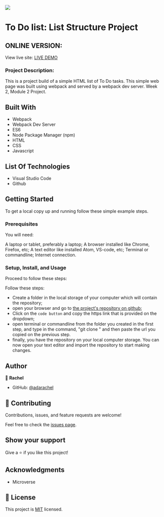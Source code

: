 ![](https://img.shields.io/badge/Microverse-blueviolet)

# To Do list: List Structure Project
## ONLINE VERSION:
View live site: [LIVE DEMO](https://adarachel.github.io/to-do/dist/index.html)
### Project Description:
 This is a project build of a simple HTML list of To Do tasks. This simple web page was built using webpack and served by a webpack dev server. Week 2, Module 2 Project.
 
## Built With

- Webpack
- Webpack Dev Server
- ES6
- Node Package Manager (npm)
- HTML
- CSS
- Javascript


## List Of Technologies

- Visual Studio Code
- Github

## Getting Started

To get a local copy up and running follow these simple example steps.

### Prerequisites

You will need:

A laptop or tablet, preferably a laptop;
A browser installed like Chrome, Firefox, etc;
A text editor like installed Atom, VS-code, etc;
Terminal or commandline;
Internet connection.

### Setup, Install, and Usage

Proceed to follow these steps:

Follow these steps:

- Create a folder in the local storage of your computer which will contain the repository;
- open your browser and go to [the project's repository on github](https://github.com/adarachel/to-do-list);
- Click on the `code button` and copy the https link that is provided on the dropdown;
- open terminal or commandline from the folder you created in the first step, and type in the command, "git clone " and then paste the url you copied on the previous step.
- finally, you have the repository on your local computer storage. You can now open your text editor and import the repository to start making changes.



## Author

👤 **Rachel**

- GitHub: [@adarachel](https://github.com/adarachel)

## 🤝 Contributing

Contributions, issues, and feature requests are welcome!

Feel free to check the [issues page](https://github.com/adarachel/to-do-list/issues).

## Show your support

Give a ⭐️ if you like this project!

## Acknowledgments

- Microverse 

## 📝 License

This project is [MIT](./MIT.md) licensed.
